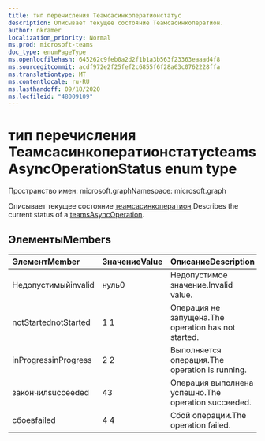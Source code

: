 ```yaml
---
title: тип перечисления Теамсасинкоператионстатус
description: Описывает текущее состояние Теамсасинкоператион.
author: nkramer
localization_priority: Normal
ms.prod: microsoft-teams
doc_type: enumPageType
ms.openlocfilehash: 645262c9feb0a2d2f1b1a3b563f23363eaaad4f8
ms.sourcegitcommit: acdf972e2f25fef2c6855f6f28a63c0762228ffa
ms.translationtype: MT
ms.contentlocale: ru-RU
ms.lasthandoff: 09/18/2020
ms.locfileid: "48009109"
---
```

# <a name="teamsasyncoperationstatus-enum-type"></a><span data-ttu-id="84338-103">тип перечисления Теамсасинкоператионстатус</span><span class="sxs-lookup"><span data-stu-id="84338-103">teamsAsyncOperationStatus enum type</span></span>

<span data-ttu-id="84338-104">Пространство имен: microsoft.graph</span><span class="sxs-lookup"><span data-stu-id="84338-104">Namespace: microsoft.graph</span></span>



<span data-ttu-id="84338-105">Описывает текущее состояние [теамсасинкоператион](teamsasyncoperation.md).</span><span class="sxs-lookup"><span data-stu-id="84338-105">Describes the current status of a [teamsAsyncOperation](teamsasyncoperation.md).</span></span>

## <a name="members"></a><span data-ttu-id="84338-106">Элементы</span><span class="sxs-lookup"><span data-stu-id="84338-106">Members</span></span>

| <span data-ttu-id="84338-107">Элемент</span><span class="sxs-lookup"><span data-stu-id="84338-107">Member</span></span> | <span data-ttu-id="84338-108">Значение</span><span class="sxs-lookup"><span data-stu-id="84338-108">Value</span></span>| <span data-ttu-id="84338-109">Описание</span><span class="sxs-lookup"><span data-stu-id="84338-109">Description</span></span> |
|:---------------|:--------|:----------|
|<span data-ttu-id="84338-110">Недопустимый</span><span class="sxs-lookup"><span data-stu-id="84338-110">invalid</span></span>|<span data-ttu-id="84338-111">нуль</span><span class="sxs-lookup"><span data-stu-id="84338-111">0</span></span>|<span data-ttu-id="84338-112">Недопустимое значение.</span><span class="sxs-lookup"><span data-stu-id="84338-112">Invalid value.</span></span>|
|<span data-ttu-id="84338-113">notStarted</span><span class="sxs-lookup"><span data-stu-id="84338-113">notStarted</span></span>|<span data-ttu-id="84338-114">1 </span><span class="sxs-lookup"><span data-stu-id="84338-114">1</span></span>|<span data-ttu-id="84338-115">Операция не запущена.</span><span class="sxs-lookup"><span data-stu-id="84338-115">The operation has not started.</span></span>|
|<span data-ttu-id="84338-116">inProgress</span><span class="sxs-lookup"><span data-stu-id="84338-116">inProgress</span></span>|<span data-ttu-id="84338-117">2 </span><span class="sxs-lookup"><span data-stu-id="84338-117">2</span></span>|<span data-ttu-id="84338-118">Выполняется операция.</span><span class="sxs-lookup"><span data-stu-id="84338-118">The operation is running.</span></span>|
|<span data-ttu-id="84338-119">закончил</span><span class="sxs-lookup"><span data-stu-id="84338-119">succeeded</span></span>|<span data-ttu-id="84338-120">4</span><span class="sxs-lookup"><span data-stu-id="84338-120">3</span></span>|<span data-ttu-id="84338-121">Операция выполнена успешно.</span><span class="sxs-lookup"><span data-stu-id="84338-121">The operation succeeded.</span></span>|
|<span data-ttu-id="84338-122">сбоев</span><span class="sxs-lookup"><span data-stu-id="84338-122">failed</span></span>|<span data-ttu-id="84338-123">4 </span><span class="sxs-lookup"><span data-stu-id="84338-123">4</span></span>|<span data-ttu-id="84338-124">Сбой операции.</span><span class="sxs-lookup"><span data-stu-id="84338-124">The operation failed.</span></span>|

